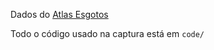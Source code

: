 Dados do [Atlas Esgotos](http://atlasesgotos.ana.gov.br/)

Todo o código usado na captura está em `code/`